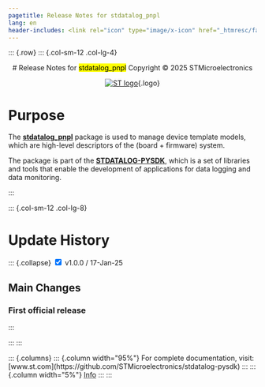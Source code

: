 ```yaml
---
pagetitle: Release Notes for stdatalog_pnpl 
lang: en
header-includes: <link rel="icon" type="image/x-icon" href="_htmresc/favicon.png" />
---
```


::: {.row}
::: {.col-sm-12 .col-lg-4}

<center> 
# Release Notes for <mark>stdatalog_pnpl</mark> 
Copyright &copy; 2025 STMicroelectronics
    
[![ST logo](../_htmresc/st_logo_2020.png)](https://www.st.com){.logo}
</center>


# Purpose

The **[stdatalog_pnpl](https://github.com/STMicroelectronics/stdatalog_pnpl)** package is used to manage device template models, which are high-level descriptors of the (board + firmware) system.

The package is part of the **[STDATALOG-PYSDK](https://github.com/STMicroelectronics/stdatalog-pysdk)**, which is a set of libraries and tools that enable the development of applications for data logging and data monitoring.

:::

::: {.col-sm-12 .col-lg-8}
# Update History

::: {.collapse}
<input type="checkbox" id="collapse-section1" checked aria-hidden="true">
<label for="collapse-section1" aria-hidden="true">v1.0.0 / 17-Jan-25</label>
<div>


## Main Changes

### First official release


</div>
:::

:::
:::

<footer class="sticky">
::: {.columns}
::: {.column width="95%"}
For complete documentation,
visit: [www.st.com](https://github.com/STMicroelectronics/stdatalog-pysdk)
:::
::: {.column width="5%"}
<abbr title="Based on template cx566953 version 2.0">Info</abbr>
:::
:::
</footer>
